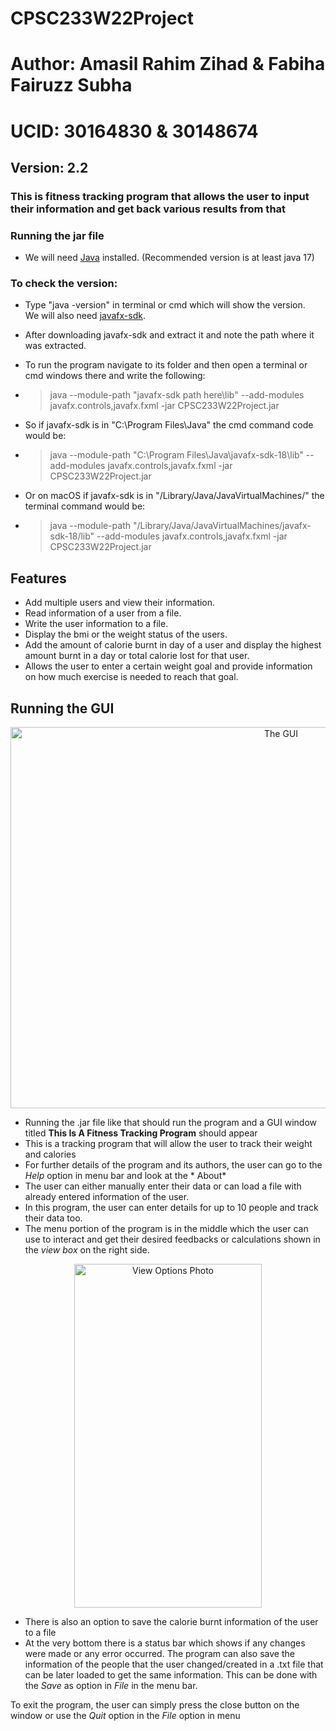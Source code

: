 # CPSC233W22Project

# Author: Amasil Rahim Zihad & Fabiha Fairuzz Subha

# UCID: 30164830 & 30148674

## Version: 2.2

### This is fitness tracking program that allows the user to input their information and get back various results from that

### Running  the jar file

- We will need [Java](https://www.oracle.com/java/technologies/downloads/) installed.
  (Recommended version is at least java 17)

### To check the version:

- Type "java -version" in terminal or cmd which will show the version.  
  We will also need [javafx-sdk](https://gluonhq.com/products/javafx/).

- After downloading javafx-sdk and extract it and note the path where it was extracted.

- To run the program navigate to its folder and then open a terminal or cmd windows there and write the following:

- > java --module-path "javafx-sdk path here\lib" --add-modules javafx.controls,javafx.fxml -jar CPSC233W22Project.jar

- So if javafx-sdk is in "C:\Program Files\Java\" the cmd command code would be:

- > java --module-path "C:\Program Files\Java\javafx-sdk-18\lib" --add-modules javafx.controls,javafx.fxml -jar CPSC233W22Project.jar
  
- Or on macOS if javafx-sdk is in "/Library/Java/JavaVirtualMachines/" the terminal command would be:

- > java --module-path "/Library/Java/JavaVirtualMachines/javafx-sdk-18/lib" --add-modules javafx.controls,javafx.fxml -jar CPSC233W22Project.jar

## Features

- Add multiple users and view their information.
- Read information of a user from a file.
- Write the user information to a file.
- Display the bmi or the weight status of the users.
- Add the amount of calorie burnt in day of a user and display the highest amount burnt in a day or total calorie lost
  for that user.
- Allows the user to enter a certain weight goal and provide information on how much exercise is needed to reach that
  goal.

## Running the GUI

<div align="center"><a href="https://imgbox.com/jkcUQsRx" target="_blank"><img src="https://images2.imgbox.com/44/55/jkcUQsRx_o.png" alt="The GUI" height="610" width="850"/></a></div>

- Running the .jar file like that should run the program and a GUI window titled **This Is A Fitness Tracking Program**
  should appear
- This is a tracking program that will allow the user to track their weight and calories
- For further details of the program and its authors, the user can go to the *Help* option in menu bar and look at the *
  About*
- The user can either manually enter their data or can load a file with already entered information of the user.
- In this program, the user can enter details for up to 10 people and track their data too.
- The menu portion of the program is in the middle which the user can use to interact and get their desired feedbacks or
  calculations shown in the *view box* on the right side.

<div align="center"><a href="https://imgbox.com/KuIqeCEL" target="_blank"><img src="https://images2.imgbox.com/08/14/KuIqeCEL_o.png" height="550" width="300" alt="View Options Photo"/></a></div>

- There is also an option to save the calorie burnt information of the user to a file
- At the very bottom there is a status bar which shows if any changes were made or any error occurred. The program can
  also save the information of the people that the user changed/created in a .txt file that can be later loaded to get
  the same information. This can be done with the *Save* as option in *File* in the menu bar.

To exit the program, the user can simply press the close button on the window or use the *Quit* option in the *File*
option in menu

